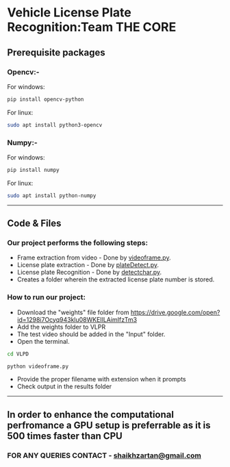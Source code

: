 # Vehicle License Plate Recognition:Team THE CORE

## Prerequisite packages
### Opencv:-

For windows:
```sh
pip install opencv-python
```
For linux:
```sh
sudo apt install python3-opencv
```
### Numpy:-

For windows:
```sh
pip install numpy
```
For linux:
```sh
sudo apt install python-numpy
```
---
## Code & Files

### Our project performs the following steps:
* Frame extraction from video - Done by [videoframe.py](VLPR/videoframe.py).
* License plate extraction - Done by [plateDetect.py](VLPR/plateDetect.py).
* License plate Recognition - Done by [detectchar.py](VLPR/detectchar.py).
* Creates a folder wherein the extracted license plate number is stored.

### How to run our project:
* Download the "weights" file folder from https://drive.google.com/open?id=1298i7Ocyq943klu08WKEIlLAimIfzTm3
* Add the weights folder to VLPR 
* The test video should be added in the "Input" folder.
* Open the terminal.
```sh
cd VLPD
```
```python
python videoframe.py
```
* Provide the proper filename with extension when it prompts
* Check output in the results folder
---
## In order to enhance the computational perfromance a GPU setup is preferrable as it is 500 times faster than CPU

### FOR ANY QUERIES CONTACT - shaikhzartan@gmail.com
